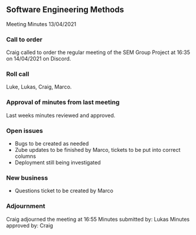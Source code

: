 ## Software Engineering Methods
Meeting Minutes
13/04/2021

###	Call to order
Craig called to order the regular meeting of the SEM Group Project at 16:35 on 14/04/2021 on Discord.

###	Roll call
Luke, Lukas, Craig, Marco.

###	Approval of minutes from last meeting
Last weeks minutes reviewed and approved.

###    Open issues
-	Bugs to be created as needed
-   Zube updates to be finished by Marco, tickets to be put into correct columns
-   Deployment still being investigated

###	New business
-   Questions ticket to be created by Marco

###	Adjournment
Craig adjourned the meeting at 16:55
Minutes submitted by:  Lukas
Minutes approved by:  Craig
